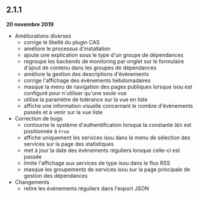 ## 2.1.1
**20 novembre 2019**

- Améliorations diverses
    - corrige le libellé du plugin CAS
    - améliore le processus d'installation
    - ajoute une explication sous le type d'un groupe de dépendances
    - regroupe les backends de monitoring par onglet sur le formulaire d'ajout de contenu dans les groupes de dépendances
    - améliore la gestion des descriptions d'évènements
    - corrige l'affichage des évènements hebdomadaires
    - masque la menu de navigation des pages publiques lorsque isou est configuré pour n'utiliser qu'une seule vue
    - utilise la paramètre de tolérance sur la vue en liste
    - affiche une information visuelle concernant le nombre d'évènements passés et à venir sur la vue liste
- Correction de bugs
    - contourne le système d'authentification lorsque la constante `DEV` est positionnée à `true`
    - affiche uniquement les services isou dans le menu de sélection des services sur la page des statistiques
    - met à jour la date des évènements réguliers lorsque celle-ci est passée
    - limite l'affichage aux services de type isou dans le flux RSS
    - masque les groupements de services isou sur la page principale de gestion des dépendances
- Changements
    - retire les évènements réguliers dans l'export JSON
